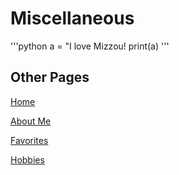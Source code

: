 # Miscellaneous

'''python
a = "I love Mizzou!
print(a)
'''

## Other Pages
[Home](Home.md)

[About Me](AboutMe.md)

[Favorites](Favorite.md)

[Hobbies](Hobbies.md)
